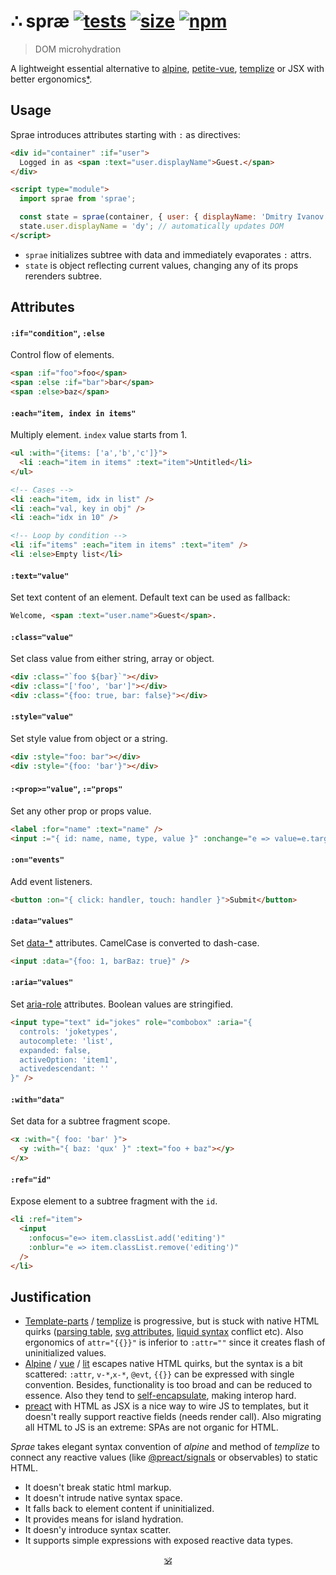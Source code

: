 # ∴ spræ [![tests](https://github.com/dy/sprae/actions/workflows/node.js.yml/badge.svg)](https://github.com/dy/sprae/actions/workflows/node.js.yml) [![size](https://img.shields.io/bundlephobia/minzip/sprae?label=size)](https://bundlephobia.com/result?p=sprae) [![npm](https://img.shields.io/npm/v/sprae?color=orange)](https://npmjs.org/sprae)

> DOM microhydration

A lightweight essential alternative to [alpine](https://github.com/alpinejs/alpine), [petite-vue](https://github.com/vuejs/petite-vue), [templize](https://github.com/dy/templize) or JSX with better ergonomics[*](#justification).


## Usage

Sprae introduces attributes starting with `:` as directives:

```html
<div id="container" :if="user">
  Logged in as <span :text="user.displayName">Guest.</span>
</div>

<script type="module">
  import sprae from 'sprae';

  const state = sprae(container, { user: { displayName: 'Dmitry Ivanov' } });
  state.user.displayName = 'dy'; // automatically updates DOM
</script>
```

* `sprae` initializes subtree with data and immediately evaporates `:` attrs.
* `state` is object reflecting current values, changing any of its props rerenders subtree.

<!--
<details>
<summary><strong>Autoinit</strong></summary>

Sprae can be used without build step or JS, autoinitializing document:

```html
<script src="./sprae.js" defer init="{ count: 0 }"></script>

<span :text="count">
<button :on="{ click: e => count++ }">inc</button>
```

* `:with` defines data for regions of the tree to autoinit sprae on.
* `init` attribute tells sprae to automatically initialize document.

</details>
-->

## Attributes

#### `:if="condition"`, `:else`

Control flow of elements.

```html
<span :if="foo">foo</span>
<span :else :if="bar">bar</span>
<span :else>baz</span>
```

#### `:each="item, index in items"`

Multiply element. `index` value starts from 1.

```html
<ul :with="{items: ['a','b','c']}">
  <li :each="item in items" :text="item">Untitled</li>
</ul>

<!-- Cases -->
<li :each="item, idx in list" />
<li :each="val, key in obj" />
<li :each="idx in 10" />

<!-- Loop by condition -->
<li :if="items" :each="item in items" :text="item" />
<li :else>Empty list</li>
```

#### `:text="value"`

Set text content of an element. Default text can be used as fallback:

```html
Welcome, <span :text="user.name">Guest</span>.
```

#### `:class="value"`

Set class value from either string, array or object.

```html
<div :class="`foo ${bar}`"></div>
<div :class="['foo', 'bar']"></div>
<div :class="{foo: true, bar: false}"></div>
```

#### `:style="value"`

Set style value from object or a string.

```html
<div :style="foo: bar"></div>
<div :style="{foo: 'bar'}"></div>
```

<!--
#### `:value="value"`

Bind (2-way) value to input, textarea or select.

```html
<input :with="{text: ''}" :value="text" />
<textarea :with="{text: ''}" :value="text" />

<select :with="{selected: 0}" :value="selected">
  <option :each="i in 5" :value="i" :text="i"></option>
</select>
```
-->

#### `:<prop>="value"`, `:="props"`

Set any other prop or props value.

```html
<label :for="name" :text="name" />
<input :="{ id: name, name, type, value }" :onchange="e => value=e.target.value" />
```

#### `:on="events"`

Add event listeners.

```html
<button :on="{ click: handler, touch: handler }">Submit</button>
```

#### `:data="values"`

Set [data-*](https://developer.mozilla.org/en-US/docs/Web/HTML/Global_attributes/data-*) attributes. CamelCase is converted to dash-case.

```html
<input :data="{foo: 1, barBaz: true}" />
```

#### `:aria="values"`

Set [aria-role](https://developer.mozilla.org/en-US/docs/Web/Accessibility/ARIA) attributes. Boolean values are stringified.

```html
<input type="text" id="jokes" role="combobox" :aria="{
  controls: 'joketypes',
  autocomplete: 'list',
  expanded: false,
  activeOption: 'item1',
  activedescendant: ''
}" />
```

#### `:with="data"`

Set data for a subtree fragment scope.

```html
<x :with="{ foo: 'bar' }">
  <y :with="{ baz: 'qux' }" :text="foo + baz"></y>
</x>
```

#### `:ref="id"`

Expose element to a subtree fragment with the `id`.

```html
<li :ref="item">
  <input
    :onfocus="e=> item.classList.add('editing')"
    :onblur="e => item.classList.remove('editing')"
  />
</li>
```

<!--
### Reactive values

Directive expressions are natively reactive, ie. data may contain any async/reactive values, such as:

* _Promise_ / _Thenable_
* _Observable_ / _Subject_ / _Subscribable_
* _AsyncIterable_
* _observ-*_
* etc., see [sube](https://github.com/dy/sube/blob/main/README.md) for the full list.

This way, for example, _@preact/signals_ or _rxjs_ can be connected directly bypassing subscription or reading value.

Update happens when any value changes:

```html
<div id="done" :text="loading ? 'loading' : result">...</div>

<script>
  import sprae from 'sprae';
  import { signals } from '@preact/signals';

  // <div id="done">...</div>

  const loading = signal(true), result = signal(false);

  sprae(done, { loading, result })

  // <div id="done">loading</div>

  setTimeout(() => (loading.value = true, result.value = 'done'), 1000)

  // ... 1s after
  // <div id="done">done</div>
</script>
```

Internally directives trigger updates only for used properties change. They subscribe in weak fashion and get disposed when element is disposed.
-->


## Justification

* [Template-parts](https://github.com/dy/template-parts) / [templize](https://github.com/dy/templize) is progressive, but is stuck with native HTML quirks ([parsing table](https://github.com/github/template-parts/issues/24), [svg attributes](https://github.com/github/template-parts/issues/25), [liquid syntax](https://shopify.github.io/liquid/tags/template/#raw) conflict etc). Also ergonomics of `attr="{{}}"` is inferior to `:attr=""` since it creates flash of uninitialized values.
* [Alpine](https://github.com/alpinejs/alpine) / [vue](https://github.com/vuejs/petite-vue) / [lit](https://github.com/lit/lit/tree/main/packages/lit-html) escapes native HTML quirks, but the syntax is a bit scattered: `:attr`, `v-*`,`x-*`, `@evt`, `{{}}` can be expressed with single convention. Besides, functionality is too broad and can be reduced to essence. Also they tend to [self-encapsulate](https://github.com/alpinejs/alpine/discussions/3223), making interop hard.
* [preact](https://ghub.io/preact) with HTML as JSX is a nice way to wire JS to templates, but it doesn't really support reactive fields (needs render call). Also migrating all HTML to JS is an extreme: SPAs are not organic for HTML.

_Sprae_ takes elegant syntax convention of _alpine_ and method of _templize_ to connect any reactive values (like [@preact/signals](https://ghub.io/@preact/signals) or observables) to static HTML.

* It doesn't break static html markup.
* It doesn't intrude native syntax space.
* It falls back to element content if uninitialized.
* It provides means for island hydration.
* It doesn'y introduce syntax scatter.
* It supports simple expressions with exposed reactive data types.


<p align="center"><a href="https://github.com/krsnzd/license/">🕉</a></p>
